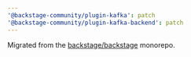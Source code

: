 ```yaml
---
'@backstage-community/plugin-kafka': patch
'@backstage-community/plugin-kafka-backend': patch
---
```


Migrated from the [backstage/backstage](https://github.com/backstage/backstage) monorepo.
